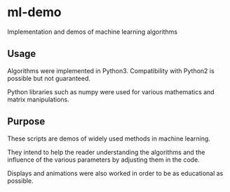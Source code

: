 # ml-demo
Implementation and demos of machine learning algorithms

## Usage
Algorithms were implemented in Python3. Compatibility with Python2 is possible but not guaranteed.

Python libraries such as numpy were used for various mathematics and matrix manipulations.

## Purpose
These scripts are demos of widely used methods in machine learning.

They intend to help the reader understanding the algorithms and the influence of the various parameters by adjusting them in the code.

Displays and animations were also worked in order to be as educational as possible.
